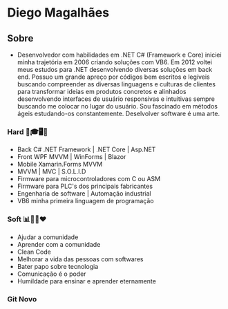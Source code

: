 
# Diego Magalhães
## Sobre
* Desenvolvedor com habilidades em .NET C# (Framework e Core) iniciei minha trajetória em 2006 criando soluções com VB6. Em 2012 voltei meus estudos para .NET desenvolvendo diversas soluções em back end. Possuo um grande apreço por códigos bem escritos e legíveis buscando compreender as diversas linguagens e culturas de clientes para transformar ideias em produtos concretos e alinhados desenvolvendo interfaces de usuário responsivas e intuitivas sempre buscando me colocar no lugar do usuário. Sou fascinado em métodos ágeis estudando-os constantemente. Deselvolver software é uma arte.


### Hard 🤖🎓🖥️📱
- Back C# .NET Framework | .NET Core | Asp.NET
- Front WPF MVVM | WinForms | Blazor
- Mobile Xamarin.Forms MVVM
- MVVM | MVC | S.O.L.I.D
- Firmware para microcontroladores com C ou ASM
- Firmware para PLC's dos principais fabricantes
- Engenharia de software | Automação industrial
- VB6 minha primeira linguagem de programação 

### Soft 📊💙🖤❤️
- Ajudar a comunidade 
- Aprender com a comunidade
- Clean Code
- Melhorar a vida das pessoas com softwares 
- Bater papo sobre tecnologia
- Comunicação é o poder
- Humildade para ensinar e aprender eternamente

### Git Novo
<!---
diegostan/diegostan is a ✨ special ✨ repository because its `README.md` (this file) appears on your GitHub profile.
You can click the Preview link to take a look at your changes.
--->
